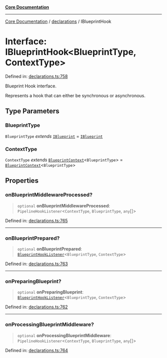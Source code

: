 [**Core Documentation**](../../README.md)

***

[Core Documentation](../../README.md) / [declarations](../README.md) / IBlueprintHook

# Interface: IBlueprintHook\<BlueprintType, ContextType\>

Defined in: [declarations.ts:758](https://github.com/stonemjs/core/blob/65c9e07f9d264b07f6e4091fcc29046b5ca8ea45/src/declarations.ts#L758)

Blueprint Hook interface.

Represents a hook that can either be synchronous or asynchronous.

## Type Parameters

### BlueprintType

`BlueprintType` *extends* [`IBlueprint`](../type-aliases/IBlueprint.md) = [`IBlueprint`](../type-aliases/IBlueprint.md)

### ContextType

`ContextType` *extends* [`BlueprintContext`](BlueprintContext.md)\<`BlueprintType`\> = [`BlueprintContext`](BlueprintContext.md)\<`BlueprintType`\>

## Properties

### onBlueprintMiddlewareProcessed?

> `optional` **onBlueprintMiddlewareProcessed**: `PipelineHookListener`\<`ContextType`, `BlueprintType`, `any`[]\>

Defined in: [declarations.ts:765](https://github.com/stonemjs/core/blob/65c9e07f9d264b07f6e4091fcc29046b5ca8ea45/src/declarations.ts#L765)

***

### onBlueprintPrepared?

> `optional` **onBlueprintPrepared**: [`BlueprintHookListener`](../type-aliases/BlueprintHookListener.md)\<`BlueprintType`, `ContextType`\>

Defined in: [declarations.ts:763](https://github.com/stonemjs/core/blob/65c9e07f9d264b07f6e4091fcc29046b5ca8ea45/src/declarations.ts#L763)

***

### onPreparingBlueprint?

> `optional` **onPreparingBlueprint**: [`BlueprintHookListener`](../type-aliases/BlueprintHookListener.md)\<`BlueprintType`, `ContextType`\>

Defined in: [declarations.ts:762](https://github.com/stonemjs/core/blob/65c9e07f9d264b07f6e4091fcc29046b5ca8ea45/src/declarations.ts#L762)

***

### onProcessingBlueprintMiddleware?

> `optional` **onProcessingBlueprintMiddleware**: `PipelineHookListener`\<`ContextType`, `BlueprintType`, `any`[]\>

Defined in: [declarations.ts:764](https://github.com/stonemjs/core/blob/65c9e07f9d264b07f6e4091fcc29046b5ca8ea45/src/declarations.ts#L764)
